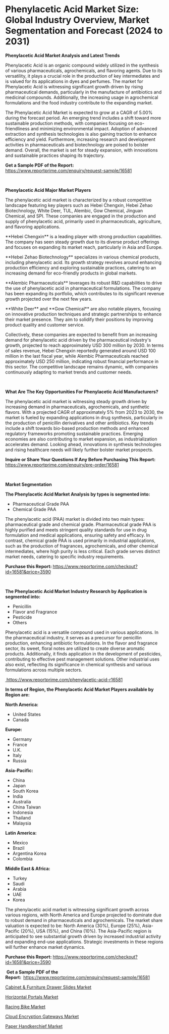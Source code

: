 <p><h1>Phenylacetic Acid Market Size: Global Industry Overview, Market Segmentation and Forecast (2024 to 2031)</h1></p><p><strong>Phenylacetic Acid Market Analysis and Latest Trends</strong></p>
<p><p>Phenylacetic Acid is an organic compound widely utilized in the synthesis of various pharmaceuticals, agrochemicals, and flavoring agents. Due to its versatility, it plays a crucial role in the production of key intermediates and is valued for its applications in dyes and perfumes. The market for Phenylacetic Acid is witnessing significant growth driven by rising pharmaceutical demands, particularly in the manufacture of antibiotics and medicinal compounds. Additionally, the increasing usage in agrochemical formulations and the food industry contribute to the expanding market.</p><p>The Phenylacetic Acid Market is expected to grow at a CAGR of 5.00% during the forecast period. An emerging trend includes a shift toward more sustainable production methods, with companies focusing on eco-friendliness and minimizing environmental impact. Adoption of advanced extraction and synthesis technologies is also gaining traction to enhance efficiency and yield. Furthermore, increasing research and development activities in pharmaceuticals and biotechnology are poised to bolster demand. Overall, the market is set for steady expansion, with innovations and sustainable practices shaping its trajectory.</p></p>
<p><strong>Get a Sample PDF of the Report:&nbsp;</strong> <a href="https://www.reportprime.com/enquiry/request-sample/16581?utm_campaign=1837&utm_medium=2&utm_source=Github&utm_content=ia&utm_term=23112024&utm_id=phenylacetic-acid">https://www.reportprime.com/enquiry/request-sample/16581</a></p>
<p>&nbsp;</p>
<p><strong>Phenylacetic Acid Major Market Players</strong></p>
<p><p>The phenylacetic acid market is characterized by a robust competitive landscape featuring key players such as Hebei Chengxin, Hebei Zehao Biotechnology, White Deer, TUL, Alembic, Gow Chemical, Jinguan Chemical, and SPI. These companies are engaged in the production and supply of phenylacetic acid, primarily used in pharmaceuticals, agriculture, and flavoring applications.</p><p>**Hebei Chengxin** is a leading player with strong production capabilities. The company has seen steady growth due to its diverse product offerings and focuses on expanding its market reach, particularly in Asia and Europe.</p><p>**Hebei Zehao Biotechnology** specializes in various chemical products, including phenylacetic acid. Its growth strategy revolves around enhancing production efficiency and exploring sustainable practices, catering to an increasing demand for eco-friendly products in global markets.</p><p>**Alembic Pharmaceuticals** leverages its robust R&D capabilities to drive the use of phenylacetic acid in pharmaceutical formulations. The company has been expanding its portfolio, which contributes to its significant revenue growth projected over the next few years.</p><p>**White Deer** and **Gow Chemical** are also notable players, focusing on innovative production techniques and strategic partnerships to enhance their market presence. They aim to solidify their positions by improving product quality and customer service.</p><p>Collectively, these companies are expected to benefit from an increasing demand for phenylacetic acid driven by the pharmaceutical industry's growth, projected to reach approximately USD 300 million by 2030. In terms of sales revenue, Hebei Chengxin reportedly generated around USD 100 million in the last fiscal year, while Alembic Pharmaceuticals reached approximately USD 250 million, indicating robust financial performance in this sector. The competitive landscape remains dynamic, with companies continuously adapting to market trends and customer needs.</p></p>
<p>&nbsp;</p>
<p><strong>What Are The Key Opportunities For Phenylacetic Acid Manufacturers?</strong></p>
<p><p>The phenylacetic acid market is witnessing steady growth driven by increasing demand in pharmaceuticals, agrochemicals, and synthetic flavors. With a projected CAGR of approximately 5% from 2023 to 2030, the market is fueled by expanding applications in drug synthesis, particularly in the production of penicillin derivatives and other antibiotics. Key trends include a shift towards bio-based production methods and enhanced regulatory frameworks promoting sustainable practices. Emerging economies are also contributing to market expansion, as industrialization accelerates demand. Looking ahead, innovations in synthesis technologies and rising healthcare needs will likely further bolster market prospects.</p></p>
<p><strong>Inquire or Share Your Questions If Any Before Purchasing This Report:</strong> <a href="https://www.reportprime.com/enquiry/pre-order/16581?utm_campaign=1837&utm_medium=2&utm_source=Github&utm_content=ia&utm_term=23112024&utm_id=phenylacetic-acid">https://www.reportprime.com/enquiry/pre-order/16581</a></p>
<p>&nbsp;</p>
<p><strong>Market Segmentation</strong></p>
<p><strong>The Phenylacetic Acid Market Analysis by types is segmented into:</strong></p>
<p><ul><li>Pharmaceutical Grade PAA</li><li>Chemical Grade PAA</li></ul></p>
<p><p>The phenylacetic acid (PAA) market is divided into two main types: pharmaceutical grade and chemical grade. Pharmaceutical grade PAA is highly purified and meets stringent quality standards for use in drug formulation and medical applications, ensuring safety and efficacy. In contrast, chemical grade PAA is used primarily in industrial applications, such as the production of fragrances, agrochemicals, and other chemical intermediates, where high purity is less critical. Each grade serves distinct market needs, catering to specific industry requirements.</p></p>
<p><strong>Purchase this Report:&nbsp;</strong><a href="https://www.reportprime.com/checkout?id=16581&price=3590&utm_campaign=1837&utm_medium=2&utm_source=Github&utm_content=ia&utm_term=23112024&utm_id=phenylacetic-acid">https://www.reportprime.com/checkout?id=16581&price=3590</a></p>
<p>&nbsp;</p>
<p><strong>The Phenylacetic Acid Market Industry Research by Application is segmented into:</strong></p>
<p><ul><li>Penicillin</li><li>Flavor and Fragrance</li><li>Pesticide</li><li>Others</li></ul></p>
<p><p>Phenylacetic acid is a versatile compound used in various applications. In the pharmaceutical industry, it serves as a precursor for penicillin production, enhancing antibiotic formulations. In the flavor and fragrance sector, its sweet, floral notes are utilized to create diverse aromatic products. Additionally, it finds application in the development of pesticides, contributing to effective pest management solutions. Other industrial uses also exist, reflecting its significance in chemical synthesis and various formulations across multiple sectors.</p></p>
<p><a href="https://www.reportprime.com/phenylacetic-acid-r16581?utm_campaign=1837&utm_medium=2&utm_source=Github&utm_content=ia&utm_term=23112024&utm_id=phenylacetic-acid">&nbsp;https://www.reportprime.com/phenylacetic-acid-r16581</a></p>
<p><strong>In terms of Region, the Phenylacetic Acid Market Players available by Region are:</strong></p>
<p>
    <p> <strong> North America: </strong>
        <ul>
            <li>United States</li>
            <li>Canada</li>
        </ul>
        </p> 
    <p> <strong> Europe: </strong>
        <ul>
            <li>Germany</li>
            <li>France</li>
            <li>U.K.</li>
            <li>Italy</li>
            <li>Russia</li>
        </ul>
        </p> 
    <p> <strong> Asia-Pacific: </strong>
        <ul>
            <li>China</li>
            <li>Japan</li>
            <li>South Korea</li>
            <li>India</li>
            <li>Australia</li>
            <li>China Taiwan</li>
            <li>Indonesia</li>
            <li>Thailand</li>
            <li>Malaysia</li>
        </ul>
        </p> 
    <p> <strong> Latin America: </strong>
        <ul>
            <li>Mexico</li>
            <li>Brazil</li>
            <li>Argentina Korea</li>
            <li>Colombia</li>
        </ul>
        </p> 
    <p> <strong> Middle East & Africa: </strong>
        <ul>
            <li>Turkey</li>
            <li>Saudi</li>
            <li>Arabia</li>
            <li>UAE</li>
            <li>Korea</li>
        </ul>
    </p>
    </p>
<p><p>The phenylacetic acid market is witnessing significant growth across various regions, with North America and Europe projected to dominate due to robust demand in pharmaceuticals and agrochemicals. The market share valuation is expected to be: North America (30%), Europe (25%), Asia-Pacific (20%), USA (15%), and China (10%). The Asia-Pacific region is anticipated to see substantial growth driven by increased industrial activity and expanding end-use applications. Strategic investments in these regions will further enhance market dynamics.</p></p>
<p><strong>Purchase this Report: </strong><a href="https://www.reportprime.com/checkout?id=16581&price=3590&utm_campaign=1837&utm_medium=2&utm_source=Github&utm_content=ia&utm_term=23112024&utm_id=phenylacetic-acid">https://www.reportprime.com/checkout?id=16581&price=3590</a></p>
<p>&nbsp;<strong>Get a Sample PDF of the Report:&nbsp;&nbsp;</strong><a href="https://www.reportprime.com/enquiry/request-sample/16581?utm_campaign=1837&utm_medium=2&utm_source=Github&utm_content=ia&utm_term=23112024&utm_id=phenylacetic-acid">https://www.reportprime.com/enquiry/request-sample/16581</a></p>
<p><strong></strong></p>
<p><p><a href="https://www.linkedin.com/pulse/cabinet-furniture-drawer-slides-ecosystem-mapping-innovation-ffk7c?utm_campaign=1837&utm_medium=2&utm_source=Github&utm_content=ia&utm_term=23112024&utm_id=phenylacetic-acid">Cabinet & Furniture Drawer Slides Market</a></p><p><a href="https://issuu.com/reportprime-2/docs/horizontal-portals-market-size-2030_e253449934d15b?utm_campaign=1837&utm_medium=2&utm_source=Github&utm_content=ia&utm_term=23112024&utm_id=phenylacetic-acid">Horizontal Portals Market</a></p><p><a href="https://www.linkedin.com/pulse/detailed-examination-racing-bike-market-size-projecting-42-cagr-mlylc?utm_campaign=1837&utm_medium=2&utm_source=Github&utm_content=ia&utm_term=23112024&utm_id=phenylacetic-acid">Racing Bike Market</a></p><p><a href="https://issuu.com/reportprime-2/docs/cloud-encryption-gateways-market-si_1b77f9980bccf2?utm_campaign=1837&utm_medium=2&utm_source=Github&utm_content=ia&utm_term=23112024&utm_id=phenylacetic-acid">Cloud Encryption Gateways Market</a></p><p><a href="https://www.linkedin.com/pulse/navigating-paper-handkerchief-market-through-2024-2031showing-4gtqc?utm_campaign=1837&utm_medium=2&utm_source=Github&utm_content=ia&utm_term=23112024&utm_id=phenylacetic-acid">Paper Handkerchief Market</a></p></p>